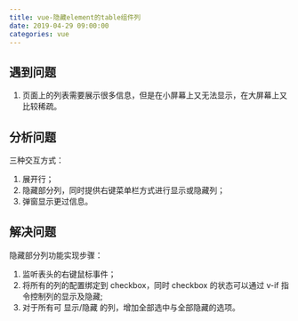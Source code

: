 ```yaml
---
title: vue-隐藏element的table组件列
date: 2019-04-29 09:00:00
categories: vue
---
```


## 遇到问题

1. 页面上的列表需要展示很多信息，但是在小屏幕上又无法显示，在大屏幕上又比较稀疏。

## 分析问题

三种交互方式：

1.  展开行；
2.  隐藏部分列，同时提供右键菜单栏方式进行显示或隐藏列；
3.  弹窗显示更过信息。

## 解决问题

隐藏部分列功能实现步骤：

1. 监听表头的右键鼠标事件；
2. 将所有的列的配置绑定到 checkbox，同时 checkbox 的状态可以通过 v-if 指令控制列的显示及隐藏;
3. 对于所有可 显示/隐藏 的列，增加全部选中与全部隐藏的选项。
